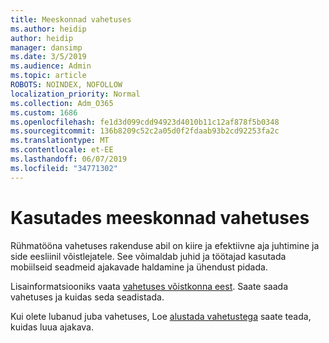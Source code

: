 ```yaml
---
title: Meeskonnad vahetuses
ms.author: heidip
author: heidip
manager: dansimp
ms.date: 3/5/2019
ms.audience: Admin
ms.topic: article
ROBOTS: NOINDEX, NOFOLLOW
localization_priority: Normal
ms.collection: Adm_O365
ms.custom: 1686
ms.openlocfilehash: fe1d3d099cdd94923d4010b11c12af878f5b0348
ms.sourcegitcommit: 136b8209c52c2a05d0f2fdaab93b2cd92253fa2c
ms.translationtype: MT
ms.contentlocale: et-EE
ms.lasthandoff: 06/07/2019
ms.locfileid: "34771302"
---
```

# <a name="using-teams-shifts"></a>Kasutades meeskonnad vahetuses

Rühmatööna vahetuses rakenduse abil on kiire ja efektiivne aja juhtimine ja side eesliinil võistlejatele. See võimaldab juhid ja töötajad kasutada mobiilseid seadmeid ajakavade haldamine ja ühendust pidada.

Lisainformatsiooniks vaata [vahetuses võistkonna eest](https://docs.microsoft.com/microsoftteams/expand-teams-across-your-org/shifts-for-teams-landing-page). Saate saada vahetuses ja kuidas seda seadistada.

Kui olete lubanud juba vahetuses, Loe [alustada vahetustega](https://support.office.com/article/get-started-in-shifts-5f3e30d8-1821-4904-be26-c3cd25a497d6) saate teada, kuidas luua ajakava.


